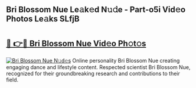 ## Bri Blossom Nue Le𝚊k𝚎d N𝚞𝚍e - Part-o5i Vid𝚎o Photos Le𝚊ks SLfjB

# <h2><a href="http://fb27099.evod.top/?m=Bri+Blossom+Nue">🔗 👉🔴 Bri Blossom Nue Vid𝚎o Ph𝚘t𝚘s</a></h2>

[![Bri Blossom Nue N𝚞d𝚎s](https://i.imgur.com/8V9OHl7.gif)](http://fb27099.evod.top/?m=Bri+Blossom+Nue)
Online personality Bri Blossom Nue creating engaging dance and lifestyle content. Respected scientist Bri Blossom Nue, recognized for their groundbreaking research and contributions to their field. 
